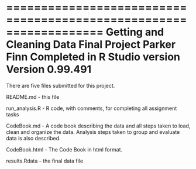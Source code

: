 ==================================================================
Getting and Cleaning Data Final Project
Parker Finn
Completed in R Studio version Version 0.99.491
==================================================================

There are five files submitted for this project.

README.md - this file

run_analysis.R - R code, with comments, for completing all assignment tasks

CodeBook.md - A code book describing the data and all steps taken to load, clean and organize the data.  Analysis steps taken to group and evaluate data is also described.

CodeBook.html - The Code Book in html format.

results.Rdata - the final data file
